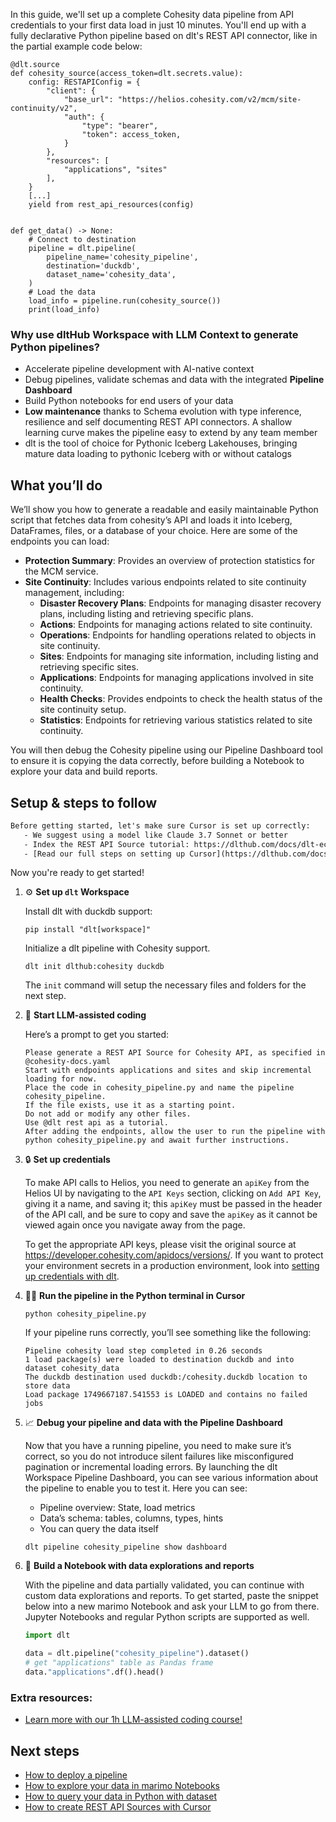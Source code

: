 In this guide, we'll set up a complete Cohesity data pipeline from API credentials to your first data load in just 10 minutes. You'll end up with a fully declarative Python pipeline based on dlt's REST API connector, like in the partial example code below:

```python-outcome
@dlt.source
def cohesity_source(access_token=dlt.secrets.value):
    config: RESTAPIConfig = {
        "client": {
            "base_url": "https://helios.cohesity.com/v2/mcm/site-continuity/v2",
            "auth": {
                "type": "bearer",
                "token": access_token,
            }
        },
        "resources": [
            "applications", "sites"
        ],
    }
    [...]
    yield from rest_api_resources(config)


def get_data() -> None:
    # Connect to destination
    pipeline = dlt.pipeline(
        pipeline_name='cohesity_pipeline',
        destination='duckdb',
        dataset_name='cohesity_data', 
    )
    # Load the data
    load_info = pipeline.run(cohesity_source())
    print(load_info) 
```

### Why use dltHub Workspace with LLM Context to generate Python pipelines?

- Accelerate pipeline development with AI-native context
- Debug pipelines, validate schemas and data with the integrated **Pipeline Dashboard**
- Build Python notebooks for end users of your data
- **Low maintenance** thanks to Schema evolution with type inference, resilience and self documenting REST API connectors. A shallow learning curve makes the pipeline easy to extend by any team member
- dlt is the tool of choice for Pythonic Iceberg Lakehouses, bringing mature data loading to pythonic Iceberg with or without catalogs

## What you’ll do

We’ll show you how to generate a readable and easily maintainable Python script that fetches data from cohesity’s API and loads it into Iceberg, DataFrames, files, or a database of your choice. Here are some of the endpoints you can load:

- **Protection Summary**: Provides an overview of protection statistics for the MCM service.
- **Site Continuity**: Includes various endpoints related to site continuity management, including:
  - **Disaster Recovery Plans**: Endpoints for managing disaster recovery plans, including listing and retrieving specific plans.
  - **Actions**: Endpoints for managing actions related to site continuity.
  - **Operations**: Endpoints for handling operations related to objects in site continuity.
  - **Sites**: Endpoints for managing site information, including listing and retrieving specific sites.
  - **Applications**: Endpoints for managing applications involved in site continuity.
  - **Health Checks**: Provides endpoints to check the health status of the site continuity setup.
  - **Statistics**: Endpoints for retrieving various statistics related to site continuity.

You will then debug the Cohesity pipeline using our Pipeline Dashboard tool to ensure it is copying the data correctly, before building a Notebook to explore your data and build reports.

## Setup & steps to follow

```default
Before getting started, let's make sure Cursor is set up correctly:
   - We suggest using a model like Claude 3.7 Sonnet or better
   - Index the REST API Source tutorial: https://dlthub.com/docs/dlt-ecosystem/verified-sources/rest_api/ and add it to context as **@dlt rest api**
   - [Read our full steps on setting up Cursor](https://dlthub.com/docs/dlt-ecosystem/llm-tooling/cursor-restapi#23-configuring-cursor-with-documentation)
```

Now you're ready to get started!

1. ⚙️ **Set up `dlt` Workspace**
    
    Install dlt with duckdb support:
    ```shell
    pip install "dlt[workspace]"
    ```

    Initialize a dlt pipeline with Cohesity support.
    ```shell
    dlt init dlthub:cohesity duckdb
    ```

    The `init` command will setup the necessary files and folders for the next step.
    
2. 🤠 **Start LLM-assisted coding**
    
    Here’s a prompt to get you started:
    
    ```prompt
    Please generate a REST API Source for Cohesity API, as specified in @cohesity-docs.yaml 
    Start with endpoints applications and sites and skip incremental loading for now. 
    Place the code in cohesity_pipeline.py and name the pipeline cohesity_pipeline. 
    If the file exists, use it as a starting point. 
    Do not add or modify any other files. 
    Use @dlt rest api as a tutorial. 
    After adding the endpoints, allow the user to run the pipeline with python cohesity_pipeline.py and await further instructions.
    ```

    
3. 🔒 **Set up credentials** 
    
    To make API calls to Helios, you need to generate an `apiKey` from the Helios UI by navigating to the `API Keys` section, clicking on `Add API Key`, giving it a name, and saving it; this `apiKey` must be passed in the header of the API call, and be sure to copy and save the `apiKey` as it cannot be viewed again once you navigate away from the page.
    
    To get the appropriate API keys, please visit the original source at https://developer.cohesity.com/apidocs/versions/.
    If you want to protect your environment secrets in a production environment, look into [setting up credentials with dlt](https://dlthub.com/docs/walkthroughs/add_credentials).
    
4. 🏃‍♀️ **Run the pipeline in the Python terminal in Cursor**
    
    ```shell
    python cohesity_pipeline.py
    ```
    
    If your pipeline runs correctly, you’ll see something like the following:
    
    ```shell
    Pipeline cohesity load step completed in 0.26 seconds
    1 load package(s) were loaded to destination duckdb and into dataset cohesity_data
    The duckdb destination used duckdb:/cohesity.duckdb location to store data
    Load package 1749667187.541553 is LOADED and contains no failed jobs
    ```
    
5. 📈 **Debug your pipeline and data with the Pipeline Dashboard**

    Now that you have a running pipeline, you need to make sure it’s correct, so you do not introduce silent failures like misconfigured pagination or incremental loading errors. By launching the dlt Workspace Pipeline Dashboard, you can see various information about the pipeline to enable you to test it. Here you can see:
    - Pipeline overview: State, load metrics
    - Data’s schema: tables, columns, types, hints
    - You can query the data itself
    
    ```shell
    dlt pipeline cohesity_pipeline show dashboard
    ```
    
6. 🐍 **Build a Notebook with data explorations and reports**

    With the pipeline and data partially validated, you can continue with custom data explorations and reports. To get started, paste the snippet below into a new marimo Notebook and ask your LLM to go from there. Jupyter Notebooks and regular Python scripts are supported as well.

    
    ```python
    import dlt

   data = dlt.pipeline("cohesity_pipeline").dataset()
   # get "applications" table as Pandas frame
   data."applications".df().head()
    ```

### Extra resources:

- [Learn more with our 1h LLM-assisted coding course!](https://www.youtube.com/watch?v=GGid70rnJuM)

## Next steps

- [How to deploy a pipeline](https://dlthub.com/docs/walkthroughs/deploy-a-pipeline)
- [How to explore your data in marimo Notebooks](https://dlthub.com/docs/general-usage/dataset-access/marimo)
- [How to query your data in Python with dataset](https://dlthub.com/docs/general-usage/dataset-access/dataset)
- [How to create REST API Sources with Cursor](https://dlthub.com/docs/dlt-ecosystem/llm-tooling/cursor-restapi)
